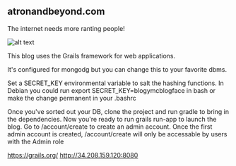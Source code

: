 ## atronandbeyond.com

The internet needs more ranting people!

![alt text](https://s3-us-west-2.amazonaws.com/atronandbeyond/im-doing-my-part.png)

This blog uses the Grails framework for web applications.

It's configured for mongodg but you can change this to your favorite dbms.

Set a SECRET_KEY environmental variable to salt the hashing functions.  In Debian you could run export SECRET_KEY=blogymcblogface in bash or make the change permanent in your .bashrc

Once you've sorted out your DB, clone the project and run gradle to bring in the dependencies. Now you're ready to run grails run-app to launch the blog.  Go to /account/create to create an admin account.  Once the first admin account is created, /account/create will only be accessable by users with the Admin role

https://grails.org/
http://34.208.159.120:8080

